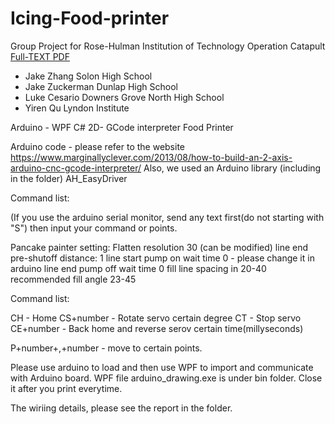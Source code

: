 # Icing-Food-printer

Group Project for Rose-Hulman Institution of Technology Operation Catapult
[Full-TEXT PDF](http://ramonqu.azurewebsites.net/pdf/food_printer.pdf)

- Jake Zhang             Solon High School
- Jake Zuckerman        Dunlap High School
- Luke Cesario       	Downers Grove North High School
- Yiren Qu            Lyndon Institute


Arduino - WPF C# 2D- GCode interpreter Food Printer


Arduino code - please refer to the website https://www.marginallyclever.com/2013/08/how-to-build-an-2-axis-arduino-cnc-gcode-interpreter/
Also, we used an Arduino library (including in the folder)  AH_EasyDriver

Command list:

(If you use the arduino serial monitor, send any text first(do not starting with "S") then input your command or points.

Pancake painter setting:
Flatten resolution 30  (can be modified)
line end pre-shutoff distance: 1
line start pump on wait time 0     - please change it in arduino
line end pump off wait time 0
fill line spacing in 20-40 recommended
fill angle 23-45



Command list:

CH    - Home
CS+number    - Rotate servo certain degree
CT     - Stop servo
CE+number    - Back home and reverse serov certain time(millyseconds)

P+number+,+number    - move to certain points.

Please use arduino to load and then use WPF to import and communicate with Arduino board.
WPF file  arduino_drawing.exe     is under bin folder. Close it after you print everytime.

The wiriing details, please see the report in the folder.
